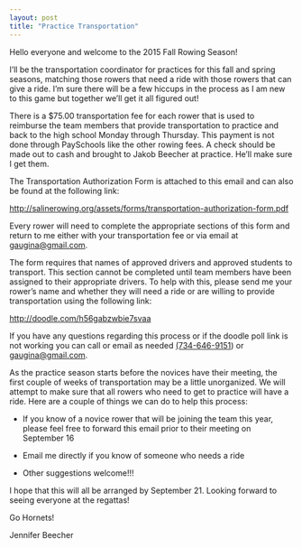 ```yaml
---
layout: post  
title: "Practice Transportation"
---
```



Hello everyone and welcome to the 2015 Fall Rowing Season!

I’ll be the transportation coordinator for practices for this fall and spring
seasons, matching those rowers that need a ride with those rowers that can give
a ride. I’m sure there will be a few hiccups in the process as I am new to this
game but together we’ll get it all figured out!

There is a $75.00 transportation fee for each rower that is used to reimburse
the team members that provide transportation to practice and back to the high
school Monday through Thursday. This payment is not done through PaySchools like
the other rowing fees. A check should be made out to cash and brought to Jakob
Beecher at practice. He’ll make sure I get them.

The Transportation Authorization Form is attached to this email and can also be
found at the following link:

<http://salinerowing.org/assets/forms/transportation-authorization-form.pdf>

Every rower will need to complete the appropriate sections of this form and
return to me either with your transportation fee or via email at
<gaugina@gmail.com>.

The form requires that names of approved drivers and approved students to
transport. This section cannot be completed until team members have been
assigned to their appropriate drivers. To help with this, please send me your
rower’s name and whether they will need a ride or are willing to provide
transportation using the following link:

<http://doodle.com/h56gabzwbie7svaa>

If you have any questions regarding this process or if the doodle poll link is
not working you can call or email as
needed [(734-646-9151](tel:%28734-646-9151)) or <gaugina@gmail.com>.

As the practice season starts before the novices have their meeting, the first
couple of weeks of transportation may be a little unorganized. We will attempt
to make sure that all rowers who need to get to practice will have a ride. Here
are a couple of things we can do to help this process:

-   If you know of a novice rower that will be joining the team this year,
    please feel free to forward this email prior to their meeting on September
    16

-   Email me directly if you know of someone who needs a ride

-   Other suggestions welcome!!!

I hope that this will all be arranged by September 21. Looking forward to seeing
everyone at the regattas!

Go Hornets!

Jennifer Beecher
